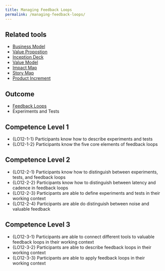 ```yaml
---
title: Managing Feedback Loops
permalink: /managing-feedback-loops/
---
```


## Related tools

* [Business Model](https://manual.advancedproductowner.com/business-model/)
* [Value Propostion](https://manual.advancedproductowner.com/value-proposition/)
* [Inception Deck](https://manual.advancedproductowner.com/inception-deck/)
* [Value Model](https://manual.advancedproductowner.com/value-model/)
* [Impact Map](https://manual.advancedproductowner.com/impact-map/)
* [Story Map](https://manual.advancedproductowner.com/story-map/)
* [Product Increment](https://manual.advancedproductowner.com/product-increment/)

## Outcome

* [Feedback Loops](https://manual.advancedproductowner.com/feedback-loops/)
* Experiments and Tests


## Competence Level 1

* {LO12-1-1} Participants know how to describe experiments and tests
* {LO12-1-2} Participants know the five core elements of feedback loops

## Competence Level 2

* {LO12-2-1} Participants know how to distinguish between experiments, tests, and feedback loops
* {LO12-2-2} Participants know how to distinguish between latency and cadence in feedback loops
* {LO12-2-3} Participants are able to define experiments and tests in their working context
* {LO12-2-4} Participants are able do distinguish between noise and valuable feedback

## Competence Level 3

* {LO12-3-1} Participants are able to connect different tools to valuable feedback loops in their working context
* {LO12-3-2} Participants are able to describe feedback loops in their working context
* {LO12-3-3} Participants are able to apply feedback loops in their working context
